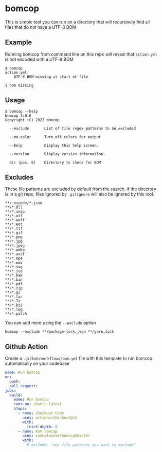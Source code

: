 ﻿# bomcop

This is simple tool you can run on a directory that will recursively find all files that do not have a UTF-8 BOM

## Example

Running bomcop from command line on this repo will reveal that `action.yml` is not encoded with a UTF-8 BOM

```
$ bomcop
action.yml:
    UTF-8 BOM missing at start of file

1 bom missing
```

## Usage

```
$ bomcop --help
bomcop 1.0.0
Copyright (C) 2022 bomcop

  --exclude       List of file regex patterns to be excluded

  --no-color      Turn off colors for output

  --help          Display this help screen.

  --version       Display version information.

  dir (pos. 0)    Directory to check for BOM
```

## Excludes

These file patterns are excluded by default from the search. If the directory is in a git repo, files ignored by `.gitignore` will also be ignored by this tool.

```
**/.vscode/*.json
**/*.dll
**/*.snap
**/*.otf
**/*.woff
**/*.eot
**/*.ttf
**/*.gif
**/*.png
**/*.jpg
**/*.jpeg
**/*.webp
**/*.avif
**/*.mp4
**/*.wmv
**/*.svg
**/*.ico
**/*.bak
**/*.bin
**/*.pdf
**/*.zip
**/*.gz
**/*.tar
**/*.7z
**/*.bz2
**/*.log
**/*.patch
```

You can add more using the `--exclude` option

```
bomcop --exclude **/package-lock.json **/yarn.lock
```

## Github Action

Create a `.github/workflows/bom.yml` file with this template to run bomcop automatically on your codebase

```yml
name: Run bomcop
on:
  push:
  pull_request:
jobs:
  build:
    name: Run bomcop
    runs-on: ubuntu-latest
    steps:
      - name: Checkout Code
        uses: actions/checkout@v3
        with:
          fetch-depth: 0
      - name: Run bomcop
        uses: samuelmasse/bomcop@master
        with:
          # exclude: "any file patterns you want to exclude"
```
